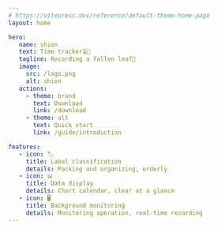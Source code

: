 ```yaml
---
# https://vitepress.dev/reference/default-theme-home-page
layout: home

hero:
   name: shion
   text: Time tracker⏳️🚧
   tagline: Recording a fallen leaf🍂
   image:
     src: /logo.png
     alt: shion
   actions:
     - theme: brand
       text: Download
       link: /download
     - theme: alt
       text: Quick start
       link: /guide/introduction

features:
   - icon: 🏷️
     title: Label classification
     details: Packing and organizing, orderly
   - icon: 📊
     title: Data display
     details: Chart calendar, clear at a glance
   - icon: 🖥️
     title: Background monitoring
     details: Monitoring operation, real-time recording
---
```



<script setup>
import { onMounted } from 'vue'
import { fetchVersion } from '../.vitepress/fetchVersion'

onMounted(() => {
   fetchVersion()
})
</script>